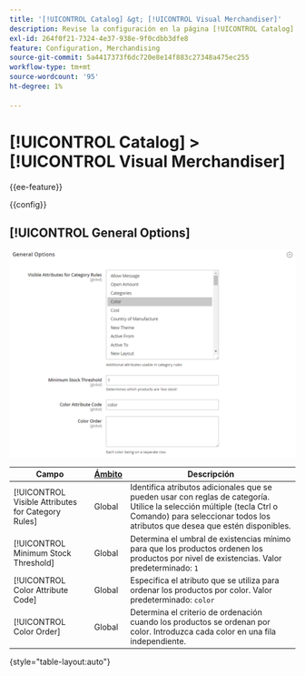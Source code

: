 ```yaml
---
title: '[!UICONTROL Catalog] &gt; [!UICONTROL Visual Merchandiser]'
description: Revise la configuración en la página [!UICONTROL Catalog] &gt; [!UICONTROL Visual Merchandiser] del administrador de Commerce.
exl-id: 264f0f21-7324-4e37-938e-9f0cdbb3dfe8
feature: Configuration, Merchandising
source-git-commit: 5a4417373f6dc720e8e14f883c27348a475ec255
workflow-type: tm+mt
source-wordcount: '95'
ht-degree: 1%

---
```


# [!UICONTROL Catalog] > [!UICONTROL Visual Merchandiser]

{{ee-feature}}

{{config}}

## [!UICONTROL General Options]

![Opciones generales](./assets/catalog-visual-merchandiser-general-options.png)<!-- zoom -->

<!-- [General Options](https://experienceleague.adobe.com/es/docs/commerce-admin/marketing/merchandising/visual-merch/smart-attributes-configure) -->

| Campo | [Ámbito](../../getting-started/websites-stores-views.md#scope-settings) | Descripción |
|--- |--- |--- |
| [!UICONTROL Visible Attributes for Category Rules] | Global | Identifica atributos adicionales que se pueden usar con reglas de categoría. Utilice la selección múltiple (tecla Ctrl o Comando) para seleccionar todos los atributos que desea que estén disponibles. |
| [!UICONTROL Minimum Stock Threshold] | Global | Determina el umbral de existencias mínimo para que los productos ordenen los productos por nivel de existencias. Valor predeterminado: `1` |
| [!UICONTROL Color Attribute Code] | Global | Especifica el atributo que se utiliza para ordenar los productos por color. Valor predeterminado: `color` |
| [!UICONTROL Color Order] | Global | Determina el criterio de ordenación cuando los productos se ordenan por color. Introduzca cada color en una fila independiente. |

{style="table-layout:auto"}

